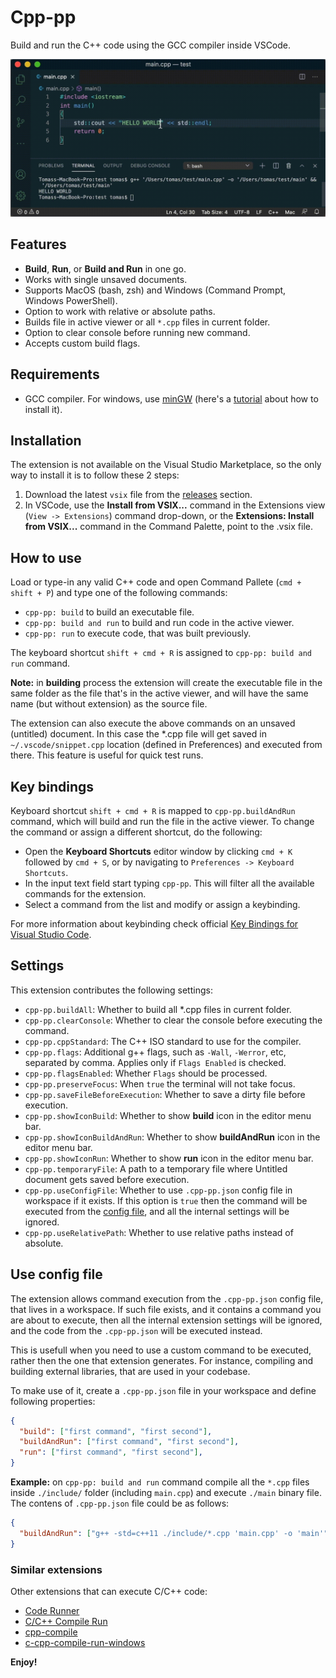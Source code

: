 
# Cpp-pp

Build and run the C++ code using the GCC compiler inside VSCode.

![cpp-pp](resources/cpp-pp.gif)

## Features

* **Build**, **Run**, or **Build and Run** in one go.
* Works with single unsaved documents.
* Supports MacOS (bash, zsh) and Windows (Command Prompt, Windows PowerShell).
* Option to work with relative or absolute paths.
* Builds file in active viewer or all `*.cpp` files in current folder.
* Option to clear console before running new command.
* Accepts custom build flags.

## Requirements

* GCC compiler. For windows, use [minGW](http://www.mingw.org/) (here's a [tutorial](https://www.youtube.com/watch?v=sXW2VLrQ3Bs) about how to install it).

## Installation

The extension is not available on the Visual Studio Marketplace, so the only way to install it is to follow these 2 steps:

1. Download the latest `vsix` file from the [releases](https://github.com/rendertom/cpp-pp/releases) section.
2. In VSCode, use the **Install from VSIX...** command in the Extensions view (`View -> Extensions`) command drop-down, or the **Extensions: Install from VSIX...** command in the Command Palette, point to the .vsix file.

## How to use

Load or type-in any valid C++ code and open Command Pallete (`cmd + shift + P`) and type one of the following commands:

* `cpp-pp: build` to build an executable file.
* `cpp-pp: build and run` to build and run code in the active viewer.
* `cpp-pp: run` to execute code, that was built previously.

The keyboard shortcut `shift + cmd + R` is assigned to `cpp-pp: build and run` command.

**Note:** in **building** process the extension will create the executable file in the same folder as the file that's in the active viewer, and will have the same name (but without extension) as the source file.

The extension can also execute the above commands on an unsaved (untitled) document. In this case the *.cpp file will get saved in `~/.vscode/snippet.cpp` location (defined in Preferences) and executed from there. This feature is useful for quick test runs.

## Key bindings

Keyboard shortcut `shift + cmd + R` is mapped to `cpp-pp.buildAndRun` command, which will build and run the file in the active viewer. To change the command or assign a different shortcut, do the following:

* Open the **Keyboard Shortcuts** editor window by clicking `cmd + K` followed by `cmd + S`, or by navigating to `Preferences -> Keyboard Shortcuts`.
* In the input text field start typing `cpp-pp`. This will filter all the available commands for the extension.
* Select a command from the list and modify or assign a keybinding.

For more information about keybinding check official [Key Bindings for Visual Studio Code](https://code.visualstudio.com/docs/getstarted/keybindings).

## Settings

This extension contributes the following settings:

* `cpp-pp.buildAll`: Whether to build all *.cpp files in current folder.
* `cpp-pp.clearConsole`: Whether to clear the console before executing the command.
* `cpp-pp.cppStandard`: The C++ ISO standard to use for the compiler.
* `cpp-pp.flags`: Additional g++ flags, such as `-Wall`, `-Werror`, etc, separated by comma. Applies only if `Flags Enabled` is checked.
* `cpp-pp.flagsEnabled`: Whether `Flags` should be processed.
* `cpp-pp.preserveFocus`: When `true` the terminal will not take focus.
* `cpp-pp.saveFileBeforeExecution`: Whether to save a dirty file before execution.
* `cpp-pp.showIconBuild`: Whether to show **build** icon in the editor menu bar.
* `cpp-pp.showIconBuildAndRun`: Whether to show **buildAndRun** icon in the editor menu bar.
* `cpp-pp.showIconRun`: Whether to show **run** icon in the editor menu bar.
* `cpp-pp.temporaryFile`: A path to a temporary file where Untitled document gets saved before execution.
* `cpp-pp.useConfigFile`: Whether to use `.cpp-pp.json` config file in workspace if it exists. If this option is `true` then the command will be executed from the [config file](#use-config-file), and all the internal settings will be ignored.
* `cpp-pp.useRelativePath`: Whether to use relative paths instead of absolute.

## Use config file

The extension allows command execution from the `.cpp-pp.json` config file, that lives in a workspace. If such file exists, and it contains a command you are about to execute, then all the internal extension settings will be ignored, and the code from the `.cpp-pp.json` will be executed instead.

This is usefull when you need to use a custom command to be executed, rather then the one that extension generates. For instance, compiling and building external libraries, that are used in your codebase.

To make use of it, create a `.cpp-pp.json` file in your workspace and define following properties:

```json
{
  "build": ["first command", "first second"],
  "buildAndRun": ["first command", "first second"],
  "run": ["first command", "first second"],
}

```

**Example:** on `cpp-pp: build and run` command compile all the `*.cpp` files inside `./include/` folder (including `main.cpp`) and execute `./main` binary file. The contens of `.cpp-pp.json` file could be as follows:

```json
{
  "buildAndRun": ["g++ -std=c++11 ./include/*.cpp 'main.cpp' -o 'main'", "./main"]
}
```

### Similar extensions

Other extensions that can execute C/C++ code:

* [Code Runner](https://marketplace.visualstudio.com/items?itemName=formulahendry.code-runner)
* [C/C++ Compile Run](https://marketplace.visualstudio.com/items?itemName=danielpinto8zz6.c-cpp-compile-run)
* [cpp-compile](https://marketplace.visualstudio.com/items?itemName=tchojnacki.cpp-compile)
* [c-cpp-compile-run-windows](https://marketplace.visualstudio.com/items?itemName=BDZNH.c-cpp-compile-run-windows)

**Enjoy!**
